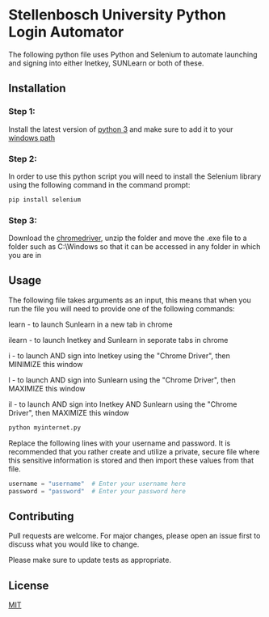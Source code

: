 # Stellenbosch University Python Login Automator

The following python file uses Python and Selenium to automate launching and signing into either Inetkey, SUNLearn or both of these. 

## Installation

### Step 1:

Install the latest version of [python 3](https://www.python.org/downloads/) and make sure to add it to your [windows path](https://geek-university.com/python/add-python-to-the-windows-path/)

### Step 2:

In order to use this python script you will need to install the Selenium library using the following command in the command prompt:

```bash
pip install selenium
```

### Step 3:

Download the [chromedriver](http://chromedriver.chromium.org/), unzip the folder and move the .exe file to a folder such as C:\Windows so that it can be accessed in any folder in which you are in


## Usage

The following file takes arguments as an input, this means that when you run the file you will need to provide one of the following commands:

learn       - to launch Sunlearn in a new tab in chrome

ilearn      - to launch Inetkey and Sunlearn in seporate tabs in chrome

i           - to launch AND sign into Inetkey using the "Chrome Driver", then MINIMIZE this window

l           - to launch AND sign into Sunlearn using the "Chrome Driver", then MAXIMIZE this window

il          - to launch AND sign into Inetkey AND Sunlearn using the "Chrome Driver", then MAXIMIZE this window


```bash
python myinternet.py 
```

Replace the following lines with your username and password. It is recommended that you rather create and utilize a private, secure file where this sensitive information is stored and then import these values from that file. 

```python
username = "username"  # Enter your username here
password = "password"  # Enter your password here
```

## Contributing
Pull requests are welcome. For major changes, please open an issue first to discuss what you would like to change.

Please make sure to update tests as appropriate.

## License
[MIT](https://choosealicense.com/licenses/mit/)
